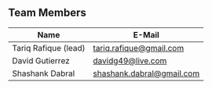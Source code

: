 ## Team Members


Name                  | E-Mail                       
------------          | -------------                
Tariq Rafique (lead)  | tariq.rafique@gmail.com      
David Gutierrez       | davidg49@live.com            
Shashank Dabral       | shashank.dabral@gmail.com    
